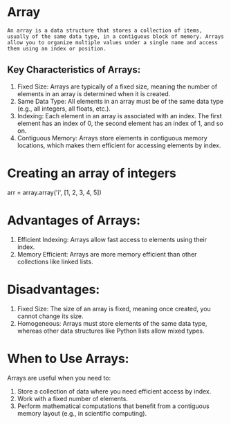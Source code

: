 # Array
    An array is a data structure that stores a collection of items, usually of the same data type, in a contiguous block of memory. Arrays allow you to organize multiple values under a single name and access them using an index or position.
     
## Key Characteristics of Arrays:
1.	Fixed Size: Arrays are typically of a fixed size, meaning the number of elements in an array is determined when it is created.
2.	Same Data Type: All elements in an array must be of the same data type (e.g., all integers, all floats, etc.).
3.	Indexing: Each element in an array is associated with an index. The first element has an index of 0, the second element has an index of 1, and so on.
4.	Contiguous Memory: Arrays store elements in contiguous memory locations, which makes them efficient for accessing elements by index.


# Creating an array of integers
arr = array.array('i', [1, 2, 3, 4, 5])


# Advantages of Arrays:
1. Efficient Indexing: Arrays allow fast access to elements using their index.
2. Memory Efficient: Arrays are more memory efficient than other collections like linked lists.

# Disadvantages:
1. Fixed Size: The size of an array is fixed, meaning once created, you cannot change its size.
2. Homogeneous: Arrays must store elements of the same data type, whereas other data structures like Python lists allow mixed types.

# When to Use Arrays:
Arrays are useful when you need to:
1. Store a collection of data where you need efficient access by index.
2. Work with a fixed number of elements.
3. Perform mathematical computations that benefit from a contiguous memory layout (e.g., in scientific computing).
